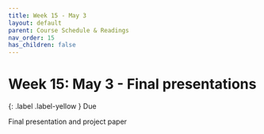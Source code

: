 ```yaml
---
title: Week 15 - May 3
layout: default
parent: Course Schedule & Readings
nav_order: 15
has_children: false
---
```

# Week 15: May 3 - Final presentations

{: .label .label-yellow }
Due

Final presentation and project paper
